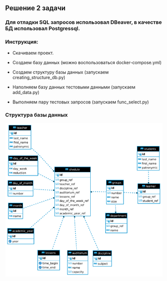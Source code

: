 ## Решение 2 задачи
### Для отладки SQL запросов использовал DBeaver, в качестве БД использовал Postgressql.
### Инструкция:

* Скачиваем проект. 

* Создаем базу данных (можно воспользоваться docker-compose.yml) 

* Создаем структуру базы данных (запускаем creating_structure_db.py)

* Наполняем базу данных тестовыми данными (запускаем add_data.py)

* Выполняем пару тестовых запросов (запускаем func_select.py)
### Структура базы данных
![структура базы данных](./university.png "структура базы данных")
